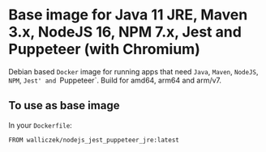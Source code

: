 # Base image for Java 11 JRE, Maven 3.x, NodeJS 16, NPM 7.x, Jest and Puppeteer (with Chromium)

Debian based `Docker` image for running apps that need `Java`, `Maven`, `NodeJS`, `NPM`, `Jest' and `Puppeteer`. Build for amd64, arm64 and arm/v7.

## To use as base image

In your `Dockerfile`:

```docker
FROM walliczek/nodejs_jest_puppeteer_jre:latest
```
